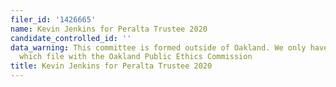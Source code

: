 ```yaml
---
filer_id: '1426665'
name: Kevin Jenkins for Peralta Trustee 2020
candidate_controlled_id: ''
data_warning: This committee is formed outside of Oakland. We only have data on committees
  which file with the Oakland Public Ethics Commission
title: Kevin Jenkins for Peralta Trustee 2020
---
```

